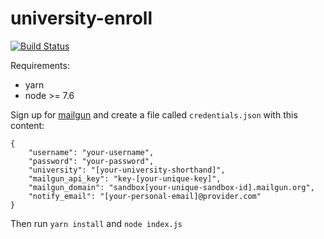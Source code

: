 # university-enroll
[![Build Status](https://travis-ci.org/nlieb/ualberta-enroll.svg?branch=master)](https://travis-ci.org/nlieb/ualberta-enroll)

Requirements:
* yarn
* node >= 7.6

Sign up for [mailgun](https://mailgun.com) and create a file
called `credentials.json` with this content:

```
{
    "username": "your-username",
    "password": "your-password",
    "university": "[your-university-shorthand]",
    "mailgun_api_key": "key-[your-unique-key]",
    "mailgun_domain": "sandbox[your-unique-sandbox-id].mailgun.org",
    "notify_email": "[your-personal-email]@provider.com"
}
```

Then run `yarn install` and `node index.js`

